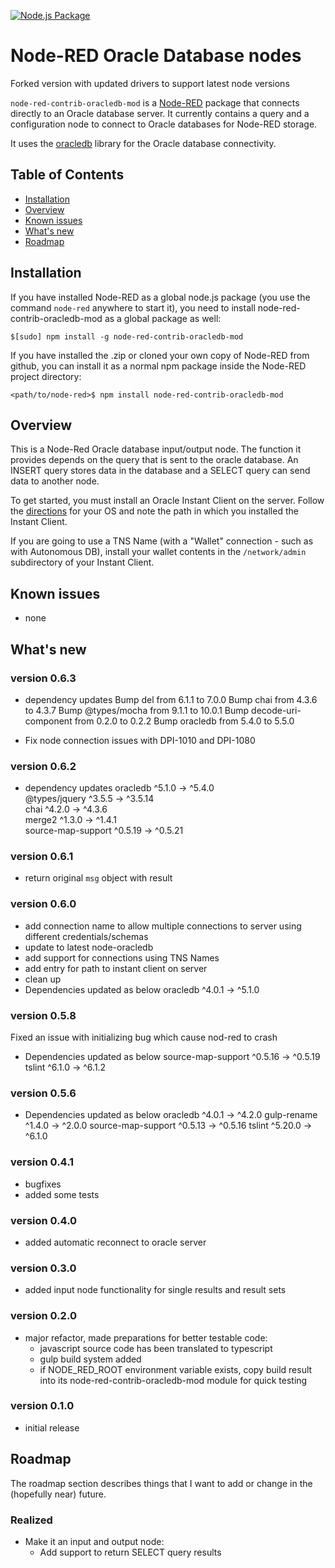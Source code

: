 [![Node.js Package](https://github.com/vtulluru/node-red-contrib-oracledb-mod/actions/workflows/npm-publish.yml/badge.svg)](https://github.com/vtulluru/node-red-contrib-oracledb-mod/actions/workflows/npm-publish.yml)


Node-RED Oracle Database nodes
====================================

Forked version with updated drivers to support latest node versions


`node-red-contrib-oracledb-mod` is a [Node-RED](http://nodered.org/docs/creating-nodes/packaging.html) package that connects directly to an Oracle database server. 
It currently contains a query and a configuration node to connect to Oracle databases for Node-RED storage.

It uses the [oracledb](https://www.npmjs.com/package/oracledb) library for the Oracle database connectivity.


## Table of Contents
- [Installation](#installation)
- [Overview](#overview)
- [Known issues](#knownissues)
- [What's new](#whatsnew)
- [Roadmap](#roadmap)


## Installation     <a name="installation"></a>

If you have installed Node-RED as a global node.js package (you use the command `node-red` anywhere to start it), you need to install
node-red-contrib-oracledb-mod as a global package as well:

```
$[sudo] npm install -g node-red-contrib-oracledb-mod
```

If you have installed the .zip or cloned your own copy of Node-RED from github, you can install it as a normal npm package inside the Node-RED project directory:

```
<path/to/node-red>$ npm install node-red-contrib-oracledb-mod
```

## Overview     <a name="overview"></a>

This is a Node-Red Oracle database input/output node. The function it provides depends on the query that is sent to the oracle database. An INSERT query stores data in the database and a SELECT query can send data to another node.

To get started, you must install an Oracle Instant Client on the server. Follow the [directions](https://github.com/oracle/node-oracledb/blob/master/INSTALL.md#instructions) for your OS and note the path in which you installed the Instant Client. 

If you are going to use a TNS Name (with a "Wallet" connection - such as with Autonomous DB), install your wallet contents in the `/network/admin` subdirectory of your Instant Client. 

## Known issues     <a name="knownissues"></a>
- none

## What's new     <a name="whatsnew"></a>

### version 0.6.3
- dependency updates
  Bump del from 6.1.1 to 7.0.0 
  Bump chai from 4.3.6 to 4.3.7
  Bump @types/mocha from 9.1.1 to 10.0.1 
  Bump decode-uri-component from 0.2.0 to 0.2.2
  Bump oracledb from 5.4.0 to 5.5.0
  
- Fix node connection issues with DPI-1010 and DPI-1080

### version 0.6.2
- dependency updates
 oracledb             ^5.1.0  →   ^5.4.0     
 @types/jquery        ^3.5.5  →  ^3.5.14     
 chai                 ^4.2.0  →   ^4.3.6     
 merge2               ^1.3.0  →   ^1.4.1     
 source-map-support  ^0.5.19  →  ^0.5.21

### version 0.6.1
- return original `msg` object with result

### version 0.6.0

- add connection name to allow multiple connections to server using different credentials/schemas
- update to latest node-oracledb
- add support for connections using TNS Names
- add entry for path to instant client on server
- clean up
- Dependencies updated as below
 oracledb             ^4.0.1  →   ^5.1.0

### version 0.5.8
Fixed an issue with initializing bug which cause nod-red to crash
- Dependencies updated as below
  source-map-support  ^0.5.16  →  ^0.5.19
  tslint               ^6.1.0  →   ^6.1.2

### version 0.5.6
- Dependencies updated as below
 oracledb             ^4.0.1  →   ^4.2.0
 gulp-rename          ^1.4.0  →   ^2.0.0
 source-map-support  ^0.5.13  →  ^0.5.16
 tslint              ^5.20.0  →   ^6.1.0

### version 0.4.1
- bugfixes
- added some tests

### version 0.4.0
- added automatic reconnect to oracle server

### version 0.3.0
- added input node functionality for single results and result sets

### version 0.2.0
- major refactor, made preparations for better testable code:
  - javascript source code has been translated to typescript
  - gulp build system added
  - if NODE_RED_ROOT environment variable exists, copy build result into its node-red-contrib-oracledb-mod module for quick testing

### version 0.1.0
- initial release


## Roadmap     <a name="roadmap"></a>

The roadmap section describes things that I want to add or change in the (hopefully near) future.

### Realized
- Make it an input and output node:
  - Add support to return SELECT query results
